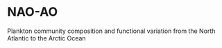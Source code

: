 # NAO-AO
Plankton community composition and functional variation from the North Atlantic to the Arctic Ocean

